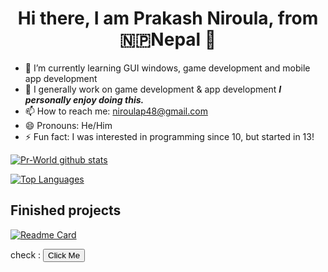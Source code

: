 <h1 align='center'> Hi there, I am Prakash Niroula, from 🇳🇵Nepal  👋</h1>

- 🌱 I’m currently learning GUI windows, game development and mobile app development
- 🔭 I generally work on game development & app development ***I personally enjoy doing this.***
- 📫 How to reach me: niroulap48@gmail.com
- 😄 Pronouns: He/Him
- ⚡ Fun fact: I was interested in programming since 10, but started in 13!

[![Pr-World github stats](https://github-readme-stats.vercel.app/api?username=Pr-World&show_icons=true&theme=radical&hide=prs,stars&count_private=true&border_radius=10)](https://github.com/Pr-World/Pr-World/)

[![Top Languages](https://github-readme-stats.vercel.app/api/top-langs/?username=Pr-World&layout=compact&theme=radical&border_radius=10)](https://github.com/Pr-World?tab=repositories)

## Finished projects

[![Readme Card](https://github-readme-stats.vercel.app/api/pin/?username=Pr-World&repo=flappy-bird&theme=radical&show_owner=true&border_radius=10)](https://github.com/Pr-World/flappy-bird)

check : <button>Click Me</button>
